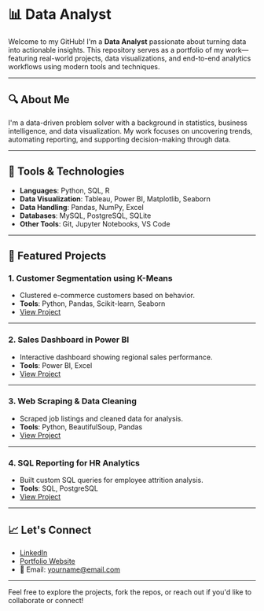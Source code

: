 


# 📊 Data Analyst

Welcome to my GitHub! I'm a **Data Analyst** passionate about turning data into actionable insights. This repository serves as a portfolio of my work—featuring real-world projects, data visualizations, and end-to-end analytics workflows using modern tools and techniques.

---

## 🔍 About Me

I'm a data-driven problem solver with a background in statistics, business intelligence, and data visualization. My work focuses on uncovering trends, automating reporting, and supporting decision-making through data.

---

## 🧰 Tools & Technologies

- **Languages**: Python, SQL, R  
- **Data Visualization**: Tableau, Power BI, Matplotlib, Seaborn  
- **Data Handling**: Pandas, NumPy, Excel  
- **Databases**: MySQL, PostgreSQL, SQLite  
- **Other Tools**: Git, Jupyter Notebooks, VS Code  

---

## 📁 Featured Projects

### 1. Customer Segmentation using K-Means
- Clustered e-commerce customers based on behavior.
- **Tools**: Python, Pandas, Scikit-learn, Seaborn  
- [View Project](#) <!-- Replace # with actual link -->

---

### 2. Sales Dashboard in Power BI
- Interactive dashboard showing regional sales performance.
- **Tools**: Power BI, Excel  
- [View Project](#)

---

### 3. Web Scraping & Data Cleaning
- Scraped job listings and cleaned data for analysis.
- **Tools**: Python, BeautifulSoup, Pandas  
- [View Project](#)

---

### 4. SQL Reporting for HR Analytics
- Built custom SQL queries for employee attrition analysis.
- **Tools**: SQL, PostgreSQL  
- [View Project](#)

---

## 📈 Let's Connect

- [LinkedIn](https://linkedin.com/in/yourname)  
- [Portfolio Website](https://yourportfolio.com)  
- 📧 Email: yourname@email.com

---

Feel free to explore the projects, fork the repos, or reach out if you'd like to collaborate or connect!

